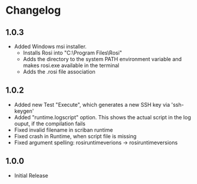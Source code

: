 # Changelog

## 1.0.3
- Added Windows msi installer.
  - Installs Rosi into "C:\Program Files\Rosi\"
  - Adds the directory to the system PATH environment variable and makes rosi.exe available in the terminal
  - Adds the .rosi file association


## 1.0.2
- Added new Test "Execute", which generates a new SSH key via 'ssh-keygen' 
- Added "runtime.logscript" option. This shows the actual script in the log ouput, if the compilation fails
- Fixed invalid filename in scriban runtime
- Fixed crash in Runtime, when script file is missing
- Fixed argument spelling: rosiruntimeverions -> rosiruntimeversions

## 1.0.0
- Initial Release
